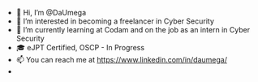 - 👋 Hi, I’m @DaUmega
- 👀 I’m interested in becoming a freelancer in Cyber Security
- 🌱 I’m currently learning at Codam and on the job as an intern in Cyber Security
- 🎓 eJPT Certified, OSCP - In Progress
- 📫 You can reach me at https://www.linkedin.com/in/daumega/
- 
